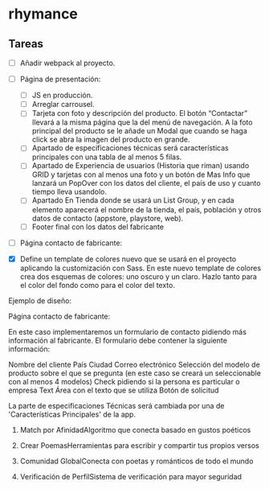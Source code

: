 # rhymance

## Tareas

- [ ] Añadir webpack al proyecto.
- [ ] Página de presentación:
  - [ ] JS en producción.
  - [ ] Arreglar carrousel.
  - [ ] Tarjeta con foto y descripción del producto. El botón “Contactar” llevará a la misma página que la del menú de navegación. A la foto principal del producto se le añade un Modal que cuando se haga click se abra la imagen del producto en grande.
  - [ ] Apartado de especificaciones técnicas será características principales con una tabla de al menos 5 filas.
  - [ ] Apartado de Experiencia de usuarios (Historia que riman) usando GRID y tarjetas con al menos una foto y un botón de Mas Info que lanzará un PopOver con los datos del cliente, el país de uso y cuanto tiempo lleva usandolo.
  - [ ] Apartado En Tienda donde se usará un List Group, y en cada elemento aparecerá el nombre de la tienda, el país, población y otros datos de contacto (appstore, playstore, web).
  - [ ] Footer final con los datos del fabricante

- [ ] Página contacto de fabricante:

- [X] Define un template de colores nuevo  que se usará en el proyecto aplicando la customización con Sass. En este nuevo template de colores crea dos esquemas de colores: uno oscuro y un claro. Hazlo tanto para el color del fondo como para el color del texto.

Ejemplo de diseño:

Página contacto de fabricante:

En este caso implementaremos un formulario de contacto pidiendo más información al fabricante. El formulario debe contener la siguiente información:

Nombre del cliente
País
Ciudad
Correo electrónico
Selección del modelo de producto sobre el que se pregunta (en este caso se creará un seleccionable con al menos 4 modelos)
Check pidiendo si la persona es particular o empresa
Text Área con el texto que se utiliza
Botón de solicitud

La parte de especificaciones Técnicas será cambiada por una de 'Características Principales' de la app.

1. Match por AfinidadAlgoritmo que conecta basado en gustos poéticos

2. Crear PoemasHerramientas para escribir y compartir tus propios versos

3. Comunidad GlobalConecta con poetas y románticos de todo el mundo

4. Verificación de PerfilSistema de verificación para mayor seguridad
